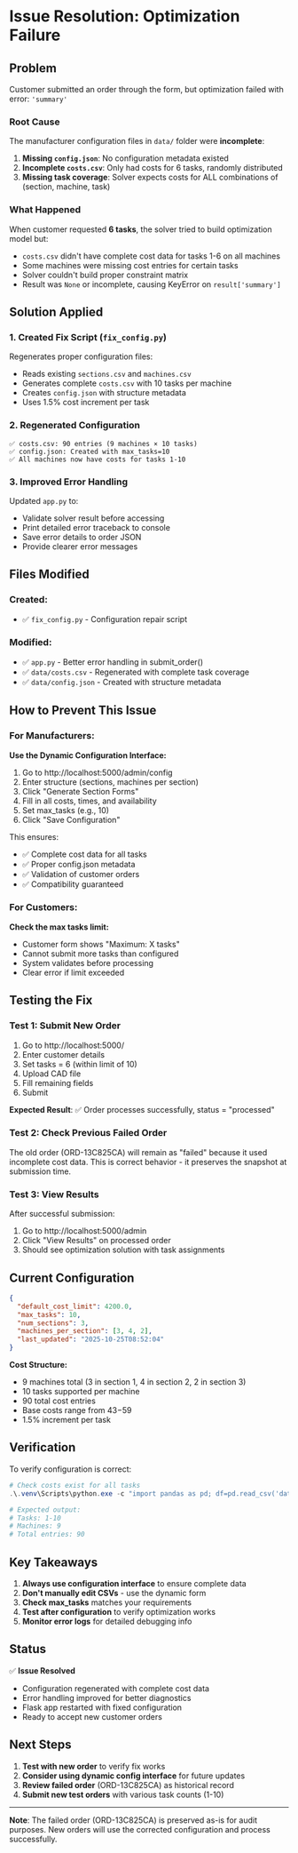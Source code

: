 # Issue Resolution: Optimization Failure

## Problem

Customer submitted an order through the form, but optimization failed with error: `'summary'`

### Root Cause

The manufacturer configuration files in `data/` folder were **incomplete**:

1. **Missing `config.json`**: No configuration metadata existed
2. **Incomplete `costs.csv`**: Only had costs for 6 tasks, randomly distributed
3. **Missing task coverage**: Solver expects costs for ALL combinations of (section, machine, task)

### What Happened

When customer requested **6 tasks**, the solver tried to build optimization model but:
- `costs.csv` didn't have complete cost data for tasks 1-6 on all machines
- Some machines were missing cost entries for certain tasks
- Solver couldn't build proper constraint matrix
- Result was `None` or incomplete, causing KeyError on `result['summary']`

## Solution Applied

### 1. Created Fix Script (`fix_config.py`)

Regenerates proper configuration files:
- Reads existing `sections.csv` and `machines.csv`
- Generates complete `costs.csv` with 10 tasks per machine
- Creates `config.json` with structure metadata
- Uses 1.5% cost increment per task

### 2. Regenerated Configuration

```
✅ costs.csv: 90 entries (9 machines × 10 tasks)
✅ config.json: Created with max_tasks=10
✅ All machines now have costs for tasks 1-10
```

### 3. Improved Error Handling

Updated `app.py` to:
- Validate solver result before accessing
- Print detailed error traceback to console
- Save error details to order JSON
- Provide clearer error messages

## Files Modified

### Created:
- ✅ `fix_config.py` - Configuration repair script

### Modified:
- ✅ `app.py` - Better error handling in submit_order()
- ✅ `data/costs.csv` - Regenerated with complete task coverage
- ✅ `data/config.json` - Created with structure metadata

## How to Prevent This Issue

### For Manufacturers:

**Use the Dynamic Configuration Interface:**

1. Go to http://localhost:5000/admin/config
2. Enter structure (sections, machines per section)
3. Click "Generate Section Forms"
4. Fill in all costs, times, and availability
5. Set max_tasks (e.g., 10)
6. Click "Save Configuration"

This ensures:
- ✅ Complete cost data for all tasks
- ✅ Proper config.json metadata
- ✅ Validation of customer orders
- ✅ Compatibility guaranteed

### For Customers:

**Check the max tasks limit:**
- Customer form shows "Maximum: X tasks"
- Cannot submit more tasks than configured
- System validates before processing
- Clear error if limit exceeded

## Testing the Fix

### Test 1: Submit New Order

1. Go to http://localhost:5000/
2. Enter customer details
3. Set tasks = 6 (within limit of 10)
4. Upload CAD file
5. Fill remaining fields
6. Submit

**Expected Result**: ✅ Order processes successfully, status = "processed"

### Test 2: Check Previous Failed Order

The old order (ORD-13C825CA) will remain as "failed" because it used incomplete cost data. This is correct behavior - it preserves the snapshot at submission time.

### Test 3: View Results

After successful submission:
1. Go to http://localhost:5000/admin
2. Click "View Results" on processed order
3. Should see optimization solution with task assignments

## Current Configuration

```json
{
  "default_cost_limit": 4200.0,
  "max_tasks": 10,
  "num_sections": 3,
  "machines_per_section": [3, 4, 2],
  "last_updated": "2025-10-25T08:52:04"
}
```

**Cost Structure:**
- 9 machines total (3 in section 1, 4 in section 2, 2 in section 3)
- 10 tasks supported per machine
- 90 total cost entries
- Base costs range from $43-$59
- 1.5% increment per task

## Verification

To verify configuration is correct:

```powershell
# Check costs exist for all tasks
.\.venv\Scripts\python.exe -c "import pandas as pd; df=pd.read_csv('data/costs.csv'); print(f'Tasks: {df.task_id.min()}-{df.task_id.max()}'); print(f'Machines: {df.groupby([\"section_id\",\"machine_id\"]).size().shape[0]}'); print(f'Total entries: {len(df)}')"

# Expected output:
# Tasks: 1-10
# Machines: 9
# Total entries: 90
```

## Key Takeaways

1. **Always use configuration interface** to ensure complete data
2. **Don't manually edit CSVs** - use the dynamic form
3. **Check max_tasks** matches your requirements
4. **Test after configuration** to verify optimization works
5. **Monitor error logs** for detailed debugging info

## Status

✅ **Issue Resolved**
- Configuration regenerated with complete cost data
- Error handling improved for better diagnostics
- Flask app restarted with fixed configuration
- Ready to accept new customer orders

## Next Steps

1. **Test with new order** to verify fix works
2. **Consider using dynamic config interface** for future updates
3. **Review failed order** (ORD-13C825CA) as historical record
4. **Submit new test orders** with various task counts (1-10)

---

**Note**: The failed order (ORD-13C825CA) is preserved as-is for audit purposes. New orders will use the corrected configuration and process successfully.
